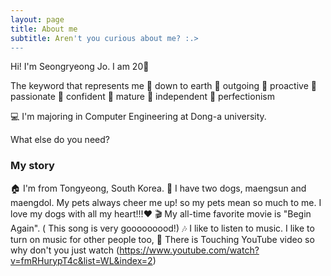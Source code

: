 ```yaml
---
layout: page
title: About me
subtitle: Aren't you curious about me? :.>
---
```


Hi! I'm Seongryeong Jo. I am 20👼

The keyword that represents me
🙋 down to earth
🙋 outgoing
🙋 proactive
🙋 passionate
🙋 confident
🙋 mature
🙋 independent
🙋 perfectionism

💻 I'm majoring in Computer Engineering at Dong-a university.

What else do you need?

### My story

🏠 I'm from Tongyeong, South Korea.
🐶 I have two dogs, maengsun and maengdol. My pets always cheer me up! so my pets mean so much to me. I love my dogs with all my heart!!!♥
🎬 My all-time favorite movie is "Begin Again". (<lost stars> This song is very gooooooood!)
🎶 I like to listen to music. I like to turn on music for other people too,
💟 There is Touching YouTube video so why don't you just watch (https://www.youtube.com/watch?v=fmRHurypT4c&list=WL&index=2)
